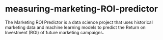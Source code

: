 # measuring-marketing-ROI-predictor
The Marketing ROI Predictor is a data science project that uses historical marketing data and machine learning models to predict the Return on Investment (ROI) of future marketing campaigns.
